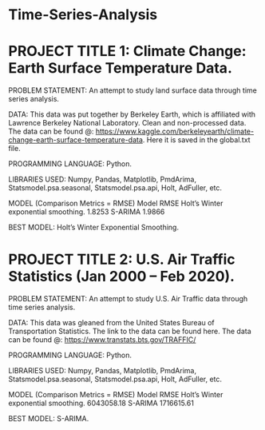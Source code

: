 # Time-Series-Analysis

# PROJECT TITLE 1:			Climate Change:  Earth Surface Temperature Data.

PROBLEM STATEMENT:	An attempt to study land surface data through time series analysis.

DATA:	This data was put together by Berkeley Earth, which is affiliated with Lawrence Berkeley National Laboratory.  Clean and non-processed data.  The data can be found @:    https://www.kaggle.com/berkeleyearth/climate-change-earth-surface-temperature-data.  Here it is saved in the global.txt file.
      
PROGRAMMING LANGUAGE:	Python.

LIBRARIES USED:	Numpy, Pandas, Matplotlib, PmdArima, Statsmodel.psa.seasonal, Statsmodel.psa.api, Holt, AdFuller, etc.

MODEL (Comparison Metrics = RMSE)
Model	RMSE
Holt’s Winter exponential smoothing.	1.8253
S-ARIMA	1.9866

BEST MODEL:	Holt’s Winter Exponential Smoothing.



# PROJECT TITLE 2:			U.S. Air Traffic Statistics (Jan 2000 – Feb 2020).

PROBLEM STATEMENT:	An attempt to study U.S. Air Traffic data through time series analysis.

DATA:	This data was gleaned from the United States Bureau of Transportation Statistics.  The link to the data can be found here.  The data can be found @:  https://www.transtats.bts.gov/TRAFFIC/

PROGRAMMING LANGUAGE:	Python.

LIBRARIES USED:	Numpy, Pandas, Matplotlib, PmdArima, Statsmodel.psa.seasonal, Statsmodel.psa.api, Holt, AdFuller, etc.

MODEL (Comparison Metrics = RMSE)
Model	RMSE
Holt’s Winter exponential smoothing.	6043058.18
S-ARIMA	1716615.61

BEST MODEL:	S-ARIMA.

